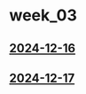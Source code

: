 # week_03 <!-- markmap: foldAll -->
## [2024-12-16](2024-12-16/2024-12-16.html)
## [2024-12-17](2024-12-17/2024-12-17.html)
